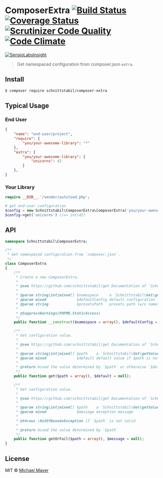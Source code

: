 # ComposerExtra [![Build Status](https://travis-ci.org/schnittstabil/composer-extra.svg?branch=master)](https://travis-ci.org/schnittstabil/composer-extra) [![Coverage Status](https://coveralls.io/repos/schnittstabil/composer-extra/badge.svg?branch=master&service=github)](https://coveralls.io/github/schnittstabil/composer-extra?branch=master) [![Scrutinizer Code Quality](https://scrutinizer-ci.com/g/schnittstabil/composer-extra/badges/quality-score.png?b=master)](https://scrutinizer-ci.com/g/schnittstabil/composer-extra/?branch=master) [![Code Climate](https://codeclimate.com/github/schnittstabil/composer-extra/badges/gpa.svg)](https://codeclimate.com/github/schnittstabil/composer-extra)

[![SensioLabsInsight](https://insight.sensiolabs.com/projects/75b95f1a-f047-4ac3-ba89-1b424629df94/big.png)](https://insight.sensiolabs.com/projects/75b95f1a-f047-4ac3-ba89-1b424629df94)

> Get namespaced configuration from composer.json `extra`.


## Install

```sh
$ composer require schnittstabil/composer-extra
```


## Typical Usage

### End User

```json
{
    "name": "end-user/project",
    "require": {
        "you/your-awesome-library": "*"
    },
    "extra": {
        "you/your-awesome-library": {
            "unicorns": 42
        }
    },
}
```


### Your Library

```php
require __DIR__.'/vendor/autoload.php';

# get end-user configuration
$config = new Schnittstabil\ComposerExtra\ComposerExtra('you/your-awesome-library');
$config->get('unicorns') //=> int(42)
```


## API

```php
namespace Schnittstabil\ComposerExtra;

/**
 * Get namespaced configuration from `composer.json`.
 */
class ComposerExtra
{
    /**
     * Create a new ComposerExtra.
     *
     * @see https://github.com/schnittstabil/get Documentation of `Schnittstabil\Get\getValue`.
     *
     * @param string|int|mixed[] $namespace     a `Schnittstabil\Get\getValue` path
     * @param mixed              $defaultConfig default configuration
     * @param string             $presetsPath   presets path (w/o namespace)
     *
     * @SuppressWarnings(PHPMD.StaticAccess)
     */
    public function __construct($namespace = array(), $defaultConfig = null, $presetsPath = null);

    /**
     * Get configuration value.
     *
     * @see https://github.com/schnittstabil/get Documentation of `Schnittstabil\Get\getValue`.
     *
     * @param string|int|mixed[] $path    a `Schnittstabil\Get\getValue` path
     * @param mixed              $default default value if $path is not valid
     *
     * @return mixed the value determined by `$path` or otherwise `$default`
     */
    public function get($path = array(), $default = null);

    /**
     * Get configuration value.
     *
     * @see https://github.com/schnittstabil/get Documentation of `Schnittstabil\Get\getValueOrFail`.
     *
     * @param string|int|mixed[] $path    a `Schnittstabil\Get\getValueOrFail` path
     * @param mixed              $message exception message
     *
     * @throws \OutOfBoundsException if `$path` is not valid
     *
     * @return mixed the value determined by `$path`
     */
    public function getOrFail($path = array(), $message = null);
}
```


## License

MIT © [Michael Mayer](http://schnittstabil.de)
